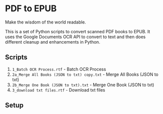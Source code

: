 # PDF to EPUB

Make the wisdom of the world readable.

This is a set of Python scripts to convert scanned PDF books to EPUB. It uses the Google Documents OCR API to convert to text and then does different cleanup and enhancements in Python.

## Scripts

1. `1_Batch OCR Process.rtf` - Batch OCR Process
2. `2a_Merge All Books (JSON to txt) copy.txt` - Merge All Books (JSON to txt)
3. `2b_Merge One Book (JSON to txt).txt` - Merge One Book (JSON to txt)
4. `3_download txt files.rtf` - Download txt files

## Setup
